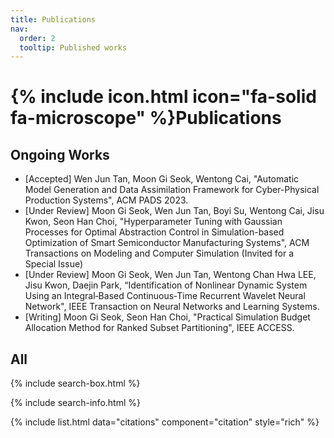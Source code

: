 ```yaml
---
title: Publications
nav:
  order: 2
  tooltip: Published works
---
```


# {% include icon.html icon="fa-solid fa-microscope" %}Publications

## Ongoing Works 

- [Accepted] Wen Jun Tan, Moon Gi Seok, Wentong Cai, "Automatic Model Generation and Data Assimilation Framework for Cyber-Physical Production Systems", ACM PADS 2023. 
- [Under Review] Moon Gi Seok, Wen Jun Tan, Boyi Su, Wentong Cai, Jisu Kwon, Seon Han Choi, "Hyperparameter Tuning with Gaussian Processes for Optimal Abstraction Control in Simulation-based Optimization of Smart Semiconductor Manufacturing Systems", ACM Transactions on Modeling and Computer Simulation (Invited for a Special Issue)
- [Under Review] Moon Gi Seok, Wen Jun Tan, Wentong Chan Hwa LEE, Jisu Kwon, Daejin Park, “Identification of Nonlinear Dynamic System Using an Integral‐Based Continuous‐Time Recurrent Wavelet Neural Network", IEEE Transaction on Neural Networks and Learning Systems.
- [Writing] Moon Gi Seok, Seon Han Choi, "Practical Simulation Budget Allocation Method for Ranked Subset Partitioning", IEEE ACCESS.

## All

{% include search-box.html %}

{% include search-info.html %}

{% include list.html data="citations" component="citation" style="rich" %}
